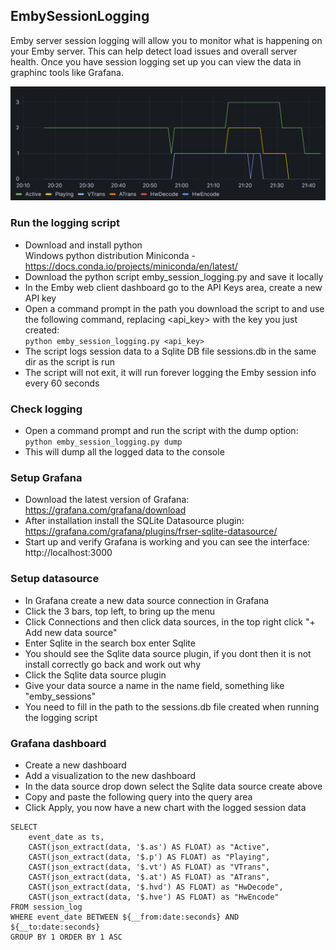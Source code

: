 ## EmbySessionLogging

Emby server session logging will allow you to monitor what is happening on your Emby server. 
This can help detect load issues and overall server health. 
Once you have session logging set up you can view the data in graphinc tools like Grafana.

![Gragana Chart](https://raw.githubusercontent.com/faush01/EmbySessionLogging/main/media/graph.png)

### Run the logging script

- Download and install python  
Windows python distribution Miniconda - https://docs.conda.io/projects/miniconda/en/latest/
- Download the python script emby_session_logging.py and save it locally
- In the Emby web client dashboard go to the API Keys area, create a new API key
- Open a command prompt in the path you download the script to and use the following command, replacing <api_key> with the key you just created:  
```python emby_session_logging.py <api_key>```
- The script logs session data to a Sqlite DB file sessions.db in the same dir as the script is run
- The script will not exit, it will run forever logging the Emby session info every 60 seconds

### Check logging

- Open a command prompt and run the script with the dump option:  
```python emby_session_logging.py dump```
- This will dump all the logged data to the console

### Setup Grafana

- Download the latest version of Grafana:  
https://grafana.com/grafana/download
- After installation install the SQLite Datasource plugin:  
https://grafana.com/grafana/plugins/frser-sqlite-datasource/
- Start up and verify Grafana is working and you can see the interface:  
http://localhost:3000

### Setup datasource

- In Grafana create a new data source connection in Grafana
- Click the 3 bars, top left, to bring up the menu
- Click Connections and then click data sources, in the top right click "+ Add new data source" 
- Enter Sqlite in the search box enter Sqlite
- You should see the Sqlite data source plugin, if you dont then it is not install correctly go back and work out why
- Click the Sqlite data source plugin
- Give your data source a name in the name field, something like "emby_sessions"
- You need to fill in the path to the sessions.db file created when running the logging script

### Grafana dashboard

- Create a new dashboard
- Add a visualization to the new dashboard
- In the data source drop down select the Sqlite data source create above
- Copy and paste the following query into the query area
- Click Apply, you now have a new chart with the logged session data

```
SELECT 
	event_date as ts, 
	CAST(json_extract(data, '$.as') AS FLOAT) as "Active",
	CAST(json_extract(data, '$.p') AS FLOAT) as "Playing",
	CAST(json_extract(data, '$.vt') AS FLOAT) as "VTrans",
	CAST(json_extract(data, '$.at') AS FLOAT) as "ATrans",
	CAST(json_extract(data, '$.hvd') AS FLOAT) as "HwDecode",
	CAST(json_extract(data, '$.hve') AS FLOAT) as "HwEncode"	
FROM session_log
WHERE event_date BETWEEN ${__from:date:seconds} AND ${__to:date:seconds}
GROUP BY 1 ORDER BY 1 ASC
```

